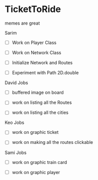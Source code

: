 # TicketToRide
memes are great


Sarim 

- [ ] Work on Player Class
- [ ] Work on Network Class
- [ ] Initialize Network and Routes
- [ ] Experiment with Path 2D.double


David Jobs

- [ ] buffered image on board
- [ ] work on listing all the Routes
- [ ] work on listing all the cities


Keo Jobs
- [ ] work on graphic ticket
- [ ] work on making all the routes clickable



Sami Jobs
- [ ] work on graphic train card
- [ ] work on graphic player





